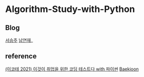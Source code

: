# Algorithm-Study-with-Python
## Blog
[서승주](https://debug.tistory.com/)
[남연재](https://yeonj-study.tistory.com/)_

## reference
[(이코테 2021) 이것이 취업을 위한 코딩 테스트다 with 파이썬](https://youtu.be/m-9pAwq1o3w?si=4CL0u8_TVMmHWWNc)
[Baekjoon](https://www.acmicpc.net/)
